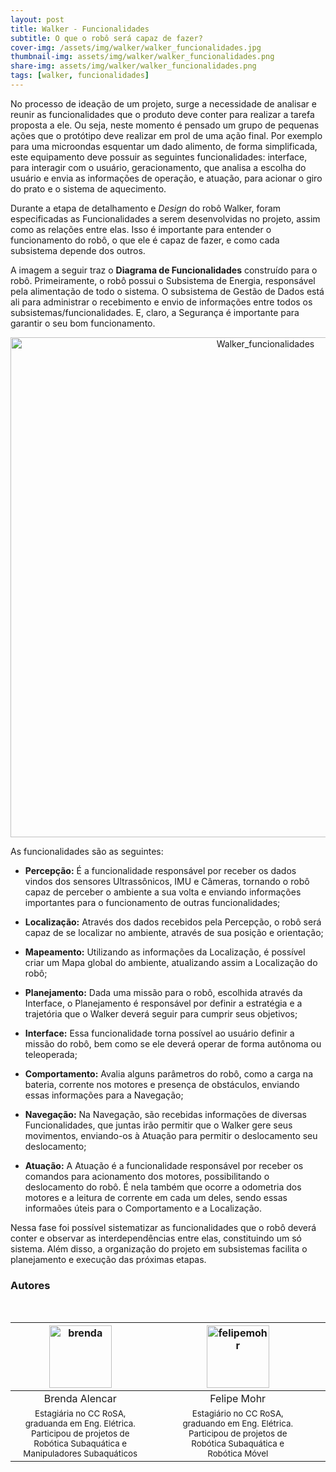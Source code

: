 ```yaml
---
layout: post
title: Walker - Funcionalidades
subtitle: O que o robô será capaz de fazer?
cover-img: /assets/img/walker/walker_funcionalidades.jpg
thumbnail-img: assets/img/walker/walker_funcionalidades.png
share-img: assets/img/walker/walker_funcionalidades.png
tags: [walker, funcionalidades]
---
```


No processo de ideação de um projeto, surge a necessidade de analisar e reunir as funcionalidades que o produto deve conter para realizar a tarefa proposta a ele. Ou seja, neste momento é pensado um grupo de pequenas ações que o protótipo deve realizar em prol de uma ação final. Por exemplo para uma microondas esquentar um dado alimento, de forma simplificada, este equipamento deve possuir as seguintes funcionalidades: interface, para interagir com o usuário, geracionamento, que analisa a escolha do usuário e envia as informações de operação, e atuação, para acionar o giro do prato e o sistema de aquecimento.

Durante a etapa de detalhamento e *Design* do robô Walker, foram especificadas as Funcionalidades a serem desenvolvidas no projeto, assim como as relações entre elas. 
Isso é importante para entender o funcionamento do robô, o que ele é capaz de fazer, e como cada subsistema depende dos outros.

A imagem a seguir traz o **Diagrama de Funcionalidades** construído para o robô. Primeiramente, o robô possui o Subsistema de Energia, responsável pela alimentação de todo o sistema. O subsistema de Gestão de Dados está ali para administrar o recebimento e envio de informações entre todos os subsistemas/funcionalidades. E, claro, a Segurança é importante para garantir o seu bom funcionamento. 

<center><img src="{{ 'assets/img/walker/walker_funcionalidades.png' | relative_url }}" alt="Walker_funcionalidades" width="800"/></center>
<p/>

As funcionalidades são as seguintes:

- **Percepção:** É a funcionalidade responsável por receber os dados vindos dos sensores Ultrassônicos, IMU e Câmeras, tornando o robô capaz de perceber o ambiente a sua volta e enviando informações importantes para o funcionamento de outras funcionalidades;

- **Localização:** Através dos dados recebidos pela Percepção, o robô será capaz de se localizar no ambiente, através de sua posição e orientação;

- **Mapeamento:** Utilizando as informações da Localização, é possível criar um Mapa global do ambiente, atualizando assim a Localização do robô;

- **Planejamento:** Dada uma missão para o robô, escolhida através da Interface, o Planejamento é responsável por definir a estratégia e a trajetória que o Walker deverá seguir para cumprir seus objetivos;

- **Interface:** Essa funcionalidade torna possível ao usuário definir a missão do robô, bem como se ele deverá operar de forma autônoma ou teleoperada;

- **Comportamento:** Avalia alguns parâmetros do robô, como a carga na bateria, corrente nos motores e presença de obstáculos, enviando essas informações para a Navegação;

- **Navegação:** Na Navegação, são recebidas informações de diversas Funcionalidades, que juntas irão permitir que o Walker gere seus movimentos, enviando-os à Atuação para permitir o deslocamento seu deslocamento;

- **Atuação:** A Atuação é a funcionalidade responsável por receber os comandos para acionamento dos motores, possibilitando o deslocamento do robô. É nela também que ocorre a odometria dos motores e a leitura de corrente em cada um deles, sendo essas informaões úteis para o Comportamento e a Localização.

Nessa fase foi possível sistematizar as funcionalidades que o robô deverá conter e observar as interdependências entre elas, constituindo um só sistema. Além disso, a organização do projeto em subsistemas facilita o planejamento e execução das próximas etapas.

<h3 class="post-title">Autores</h3><br/>
<div class="row">
  <div class=" col-xl-auto offset-xl-0 col-lg-4 offset-lg-0">
    <table class="table-borderless highlight">
      <thead>
        <tr>
          <th><center><img src="{{ 'assets/img/people/brendaalencar-1.png' | relative_url }}" width="100" alt="brenda" class="img-fluid rounded-circle" /></center></th>
          <th></th>
          <th><center><img src="{{ 'assets/img/people/felipemohr-1.jpg' | relative_url }}" width="100" alt="felipemohr" class="img-fluid rounded-circle"/></center></th>
          <th></th>
        </tr>
      </thead>
      <tbody>
        <tr class="font-weight-bolder" style="text-align: center margin-top: 0">
          <td width="44.33%"><center>Brenda Alencar</center></td>
          <td></td>
          <td width="44.33%"><center>Felipe Mohr</center></td>
          <td></td>
        </tr>
        <tr style="text-align:center" >
          <td width="44.33%" style="vertical-align: top"><small>Estagiária no CC RoSA, graduanda em Eng. Elétrica. Participou de projetos de Robótica Subaquática e Manipuladores Subaquáticos</small></td>
          <td></td>
          <td width="44.33%" style="vertical-align: top"><small>Estagiário no CC RoSA, graduando em Eng. Elétrica. Participou de projetos de Robótica Subaquática e Robótica Móvel</small></td>
        <td></td>
        </tr>
      </tbody>
    </table>
  </div>
</div>

